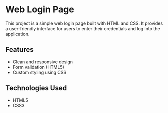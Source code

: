 # Web Login Page

This project is a simple web login page built with HTML and CSS. It provides a user-friendly interface for users to enter their credentials and log into the application.

## Features

- Clean and responsive design
- Form validation (HTML5)
- Custom styling using CSS

## Technologies Used

- HTML5
- CSS3


